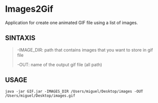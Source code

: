 # Images2Gif
Application for create one animated GIF file using a list of images.

## SINTAXIS

> -IMAGE_DIR: path that contains images that you want to store in gif file
> 
> -OUT: name of the output gif file (all path)


## USAGE
`java -jar GIF.jar -IMAGES_DIR /Users/miguel/Desktop/images -OUT /Users/miguel/Desktop/images.gif`


